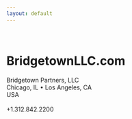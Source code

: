 ```yaml
---
layout: default
---
```

&nbsp;<br/>

BridgetownLLC.com
===

Bridgetown Partners, LLC<br/>
Chicago, IL &#8226; Los Angeles, CA<br/>
USA<br/>
&nbsp;<br/>
+1.312.842.2200<br/>
&nbsp;<br/>
